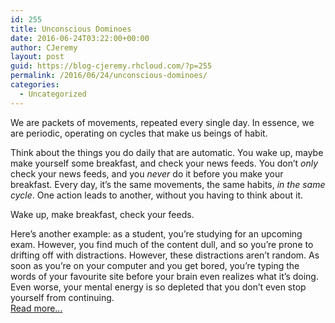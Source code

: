 ```yaml
---
id: 255
title: Unconscious Dominoes
date: 2016-06-24T03:22:00+00:00
author: CJeremy
layout: post
guid: https://blog-cjeremy.rhcloud.com/?p=255
permalink: /2016/06/24/unconscious-dominoes/
categories:
  - Uncategorized
---
```

We are packets of movements, repeated every single day. In essence, we are periodic, operating on cycles that make us beings of habit.

Think about the things you do daily that are automatic. You wake up, maybe make yourself some breakfast, and check your news feeds. You don&#8217;t _only_ check your news feeds, and you _never_ do it before you make your breakfast. Every day, it&#8217;s the same movements, the same habits, _in the same cycle_. One action leads to another, without you having to think about it.

Wake up, make breakfast, check your feeds.

Here&#8217;s another example: as a student, you&#8217;re studying for an upcoming exam. However, you find much of the content dull, and so you&#8217;re prone to drifting off with distractions. However, these distractions aren&#8217;t random. As soon as you&#8217;re on your computer and you get bored, you&#8217;re typing the words of your favourite site before your brain even realizes what it&#8217;s doing. Even worse, your mental energy is so depleted that you don&#8217;t even stop yourself from continuing. <span class="post-teaser-more">&nbsp;<br /><a href="http://blog-cjeremy.rhcloud.com/2016/06/24/unconscious-dominoes/" title="Permanent Link: Unconscious Dominoes" rel="bookmark">Read more...</br></span></p>